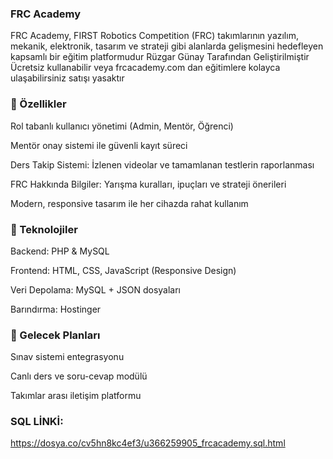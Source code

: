 ### FRC Academy

FRC Academy, FIRST Robotics Competition (FRC) takımlarının yazılım, mekanik, elektronik, tasarım ve strateji gibi alanlarda gelişmesini hedefleyen kapsamlı bir eğitim platformudur Rüzgar Günay Tarafından Geliştirilmiştir Ücretsiz kullanabilir veya frcacademy.com dan eğitimlere kolayca ulaşabilirsiniz satışı yasaktır

### 🔧 Özellikler

Rol tabanlı kullanıcı yönetimi (Admin, Mentör, Öğrenci)

Mentör onay sistemi ile güvenli kayıt süreci

Ders Takip Sistemi: İzlenen videolar ve tamamlanan testlerin raporlanması

FRC Hakkında Bilgiler: Yarışma kuralları, ipuçları ve strateji önerileri

Modern, responsive tasarım ile her cihazda rahat kullanım

### 📌 Teknolojiler

Backend: PHP & MySQL

Frontend: HTML, CSS, JavaScript (Responsive Design)

Veri Depolama: MySQL + JSON dosyaları

Barındırma: Hostinger

### 🚀 Gelecek Planları

Sınav sistemi entegrasyonu

Canlı ders ve soru-cevap modülü

Takımlar arası iletişim platformu


### SQL LİNKİ:
https://dosya.co/cv5hn8kc4ef3/u366259905_frcacademy.sql.html
